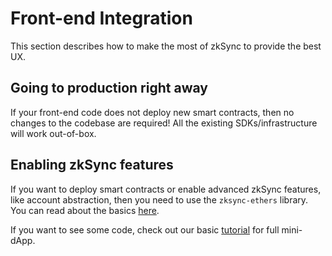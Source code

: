 # Front-end Integration

This section describes how to make the most of zkSync to provide the best UX.

## Going to production right away

If your front-end code does not deploy new smart contracts, then no changes to the codebase are required!
All the existing SDKs/infrastructure will work out-of-box.

## Enabling zkSync features

If you want to deploy smart contracts or enable advanced zkSync features, like account abstraction,
then you need to use the `zksync-ethers` library. You can read about the basics [here](./01.features.md).

If you want to see some code, check out our basic [tutorial](https://docs.zksync.io/build/quick-start/hello-world.html)
for full mini-dApp.
